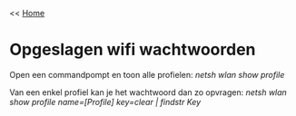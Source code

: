 << [Home](https://codewithedwin.github.io/EdwinsDocumentation/)

# Opgeslagen wifi wachtwoorden

Open een commandpompt en toon alle profielen:
_netsh wlan show profile_


Van een enkel profiel kan je het wachtwoord dan zo opvragen:
_netsh wlan show profile name=[Profile] key=clear | findstr Key_